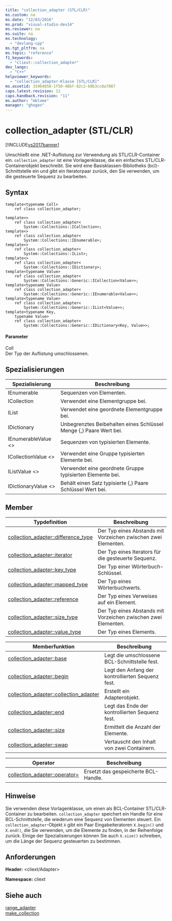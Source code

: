 ```yaml
---
title: "collection_adapter (STL/CLR)"
ms.custom: na
ms.date: "12/03/2016"
ms.prod: "visual-studio-dev14"
ms.reviewer: na
ms.suite: na
ms.technology: 
  - "devlang-cpp"
ms.tgt_pltfrm: na
ms.topic: "reference"
f1_keywords: 
  - "cliext::collection_adapter"
dev_langs: 
  - "C++"
helpviewer_keywords: 
  - "collection_adapter-Klasse [STL/CLR]"
ms.assetid: 31964058-1f50-48bf-82c2-b0b3cc8a7887
caps.latest.revision: 11
caps.handback.revision: "11"
ms.author: "mblome"
manager: "ghogen"
---
```

# collection_adapter (STL/CLR)
[!INCLUDE[vs2017banner](../assembler/inline/includes/vs2017banner.md)]

Umschließt eine .NET\-Auflistung zur Verwendung als STL\/CLR\-Container ein.  `collection_adapter` ist eine Vorlagenklasse, die ein einfaches STL\/CLR\-Containerobjekt beschreibt.  Sie wird eine Basisklassen\-Bibliotheks \(bcl\)\- Schnittstelle ein und gibt ein Iteratorpaar zurück, den Sie verwenden, um die gesteuerte Sequenz zu bearbeiten.  
  
## Syntax  
  
```  
template<typename Coll>  
    ref class collection_adapter;  
  
template<>  
    ref class collection_adapter<  
        System::Collections::ICollection>;  
template<>  
    ref class collection_adapter<  
        System::Collections::IEnumerable>;  
template<>  
    ref class collection_adapter<  
        System::Collections::IList>;  
template<>  
    ref class collection_adapter<  
        System::Collections::IDictionary>;  
template<typename Value>  
    ref class collection_adapter<  
        System::Collections::Generic::ICollection<Value>>;  
template<typename Value>  
    ref class collection_adapter<  
        System::Collections::Generic::IEnumerable<Value>>;  
template<typename Value>  
    ref class collection_adapter<  
        System::Collections::Generic::IList<Value>>;  
template<typename Key,  
    typename Value>  
    ref class collection_adapter<  
        System::Collections::Generic::IDictionary<Key, Value>>;  
```  
  
#### Parameter  
 Coll  
 Der Typ der Auflistung umschlossenen.  
  
## Spezialisierungen  
  
|Spezialisierung|**Beschreibung**|  
|---------------------|----------------------|  
|IEnumerable|Sequenzen von Elementen.|  
|ICollection|Verwendet eine Elementgruppe bei.|  
|IList|Verwendet eine geordnete Elementgruppe bei.|  
|IDictionary|Unbegrenztes Beibehalten eines Schlüssel Menge {,} Paare Wert bei.|  
|IEnumerableValue \<\>|Sequenzen von typisierten Elemente.|  
|ICollectionValue \<\>|Verwendet eine Gruppe typisierten Elemente bei.|  
|IListValue \<\>|Verwendet eine geordnete Gruppe typisierten Elemente bei.|  
|IDictionaryValue \<\>|Behält einen Satz typisierte {,} Paare Schlüssel Wert bei.|  
  
## Member  
  
|Typdefinition|**Beschreibung**|  
|-------------------|----------------------|  
|[collection\_adapter::difference\_type](../dotnet/collection-adapter-difference-type-stl-clr.md)|Der Typ eines Abstands mit Vorzeichen zwischen zwei Elementen.|  
|[collection\_adapter::iterator](../dotnet/collection-adapter-iterator-stl-clr.md)|Der Typ eines Iterators für die gesteuerte Sequenz.|  
|[collection\_adapter::key\_type](../dotnet/collection-adapter-key-type-stl-clr.md)|Der Typ einer Wörterbuch\-Schlüssel.|  
|[collection\_adapter::mapped\_type](../dotnet/collection-adapter-mapped-type-stl-clr.md)|Der Typ eines Wörterbuchwerts.|  
|[collection\_adapter::reference](../dotnet/collection-adapter-reference-stl-clr.md)|Der Typ eines Verweises auf ein Element.|  
|[collection\_adapter::size\_type](../dotnet/collection-adapter-size-type-stl-clr.md)|Der Typ eines Abstands mit Vorzeichen zwischen zwei Elementen.|  
|[collection\_adapter::value\_type](../dotnet/collection-adapter-value-type-stl-clr.md)|Der Typ eines Elements.|  
  
|Memberfunktion|**Beschreibung**|  
|--------------------|----------------------|  
|[collection\_adapter::base](../dotnet/collection-adapter-base-stl-clr.md)|Legt die umschlossene BCL\-Schnittstelle fest.|  
|[collection\_adapter::begin](../dotnet/collection-adapter-begin-stl-clr.md)|Legt den Anfang der kontrollierten Sequenz fest.|  
|[collection\_adapter::collection\_adapter](../dotnet/collection-adapter-collection-adapter-stl-clr.md)|Erstellt ein Adapterobjekt.|  
|[collection\_adapter::end](../dotnet/collection-adapter-end-stl-clr.md)|Legt das Ende der kontrollierten Sequenz fest.|  
|[collection\_adapter::size](../dotnet/collection-adapter-size-stl-clr.md)|Ermittelt die Anzahl der Elemente.|  
|[collection\_adapter::swap](../dotnet/collection-adapter-swap-stl-clr.md)|Vertauscht den Inhalt von zwei Containern.|  
  
|Operator|**Beschreibung**|  
|--------------|----------------------|  
|[collection\_adapter::operator\=](../dotnet/collection-adapter-operator-assign-stl-clr.md)|Ersetzt das gespeicherte BCL\-Handle.|  
  
## Hinweise  
 Sie verwenden diese Vorlagenklasse, um einen als BCL\-Container STL\/CLR\-Container zu bearbeiten.  `collection_adapter` speichert ein Handle für eine BCL\-Schnittstelle, die wiederum eine Sequenz von Elementen steuert.  Ein `collection_adapter`\-Objekt `X` gibt ein Paar Eingabeiteratoren `X.begin()` und `X.end()`, die Sie verwenden, um die Elemente zu finden, in der Reihenfolge zurück.  Einige der Spezialisierungen können Sie auch `X.size()` schreiben, um die Länge der Sequenz gesteuerten zu bestimmen.  
  
## Anforderungen  
 **Header:** \<cliext\/Adapter\>  
  
 **Namespace:** cliext  
  
## Siehe auch  
 [range\_adapter](../dotnet/range-adapter-stl-clr.md)   
 [make\_collection](../dotnet/make-collection-stl-clr.md)